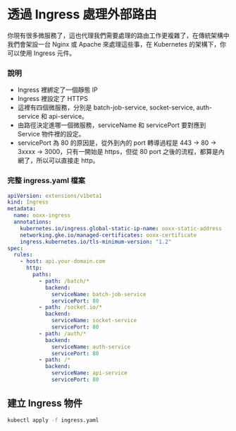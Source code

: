 # 透過 Ingress 處理外部路由

你現有很多微服務了，這也代理我們需要處理的路由工作更複雜了，在傳統架構中我們會架設一台 Nginx 或 Apache 來處理這些事，在 Kubernetes 的架構下，你可以使用 Ingress 元件。

### 說明

- Ingress 裡綁定了一個靜態 IP
- Ingress 裡設定了 HTTPS
- 這裡有四個微服務，分別是 batch-job-service, socket-service, auth-service 和 api-service。
- 由路徑決定進哪一個微服務，serviceName 和 servicePort 要對應到 Service 物件裡的設定。
- servicePort 為 80 的原因是，從外到內的 port 轉導過程是 443 -> 80 -> 3xxxx -> 3000，只有一開始是 https，但從 80 port 之後的流程，都算是內網了，所以可以直接走 http。

### 完整 ingress.yaml 檔案

```yaml
apiVersion: extensions/v1beta1
kind: Ingress
metadata:
  name: ooxx-ingress
  annotations:
    kubernetes.io/ingress.global-static-ip-name: ooxx-static-address
    networking.gke.io/managed-certificates: ooxx-certificate
    ingress.kubernetes.io/tls-minimum-version: "1.2"
spec:
  rules:
    - host: api.your-domain.com
      http:
        paths:
          - path: /batch/*
            backend:
              serviceName: batch-job-service
              servicePort: 80
          - path: /socket.io/*
            backend:
              serviceName: socket-service
              servicePort: 80
          - path: /auth/*
            backend:
              serviceName: auth-service
              servicePort: 80
          - path: /*
            backend:
              serviceName: api-service
              servicePort: 80
```

## 建立 Ingress 物件

```bash
kubectl apply -f ingress.yaml
```
